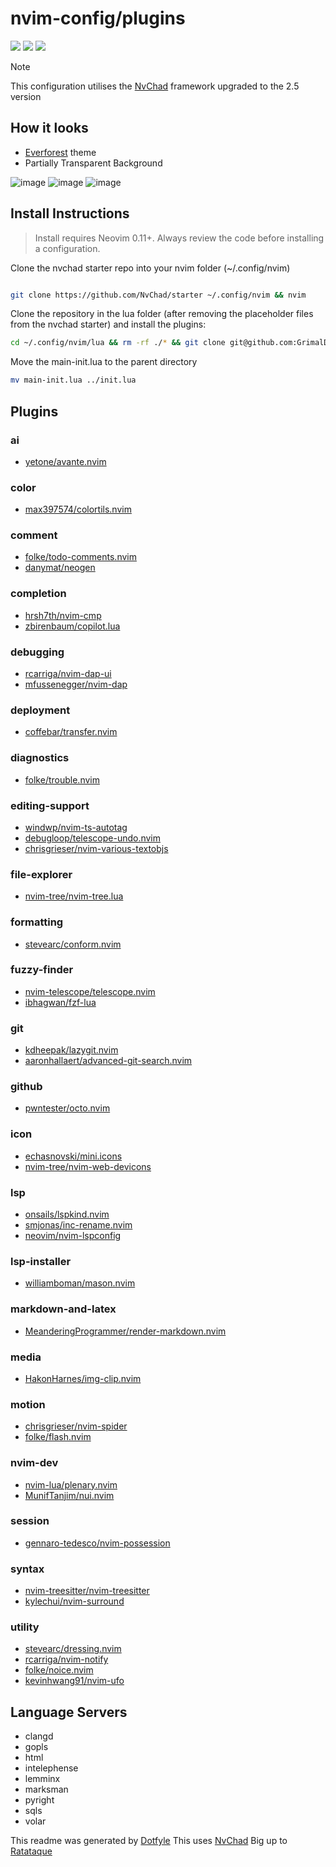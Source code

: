 # nvim-config/plugins

<a href="https://dotfyle.com/GrimalDev/nvim-config-plugins"><img src="https://dotfyle.com/GrimalDev/nvim-config-plugins/badges/plugins?style=flat" /></a>
<a href="https://dotfyle.com/GrimalDev/nvim-config-plugins"><img src="https://dotfyle.com/GrimalDev/nvim-config-plugins/badges/leaderkey?style=flat" /></a>
<a href="https://dotfyle.com/GrimalDev/nvim-config-plugins"><img src="https://dotfyle.com/GrimalDev/nvim-config-plugins/badges/plugin-manager?style=flat" /></a>

> [!NOTE]
>
> This configuration utilises the [NvChad](https://github.com/NvChad/NvChad) framework upgraded to the 2.5 version

## How it looks

- [Everforest](https://github.com/sainnhe/everforest) theme
- Partially Transparent Background

![image]()
![image]()
![image]()

## Install Instructions

> Install requires Neovim 0.11+. Always review the code before installing a configuration.

Clone the nvchad starter repo into your nvim folder (~/.config/nvim)

```sh

git clone https://github.com/NvChad/starter ~/.config/nvim && nvim

```

Clone the repository in the lua folder (after removing the placeholder files from the nvchad starter) and install the plugins:

```sh
cd ~/.config/nvim/lua && rm -rf ./* && git clone git@github.com:GrimalDev/nvim-config .
```

Move the main-init.lua to the parent directory

```sh
mv main-init.lua ../init.lua
```

## Plugins

### ai

- [yetone/avante.nvim](https://dotfyle.com/plugins/yetone/avante.nvim)

### color

- [max397574/colortils.nvim](https://dotfyle.com/plugins/max397574/colortils.nvim)

### comment

- [folke/todo-comments.nvim](https://dotfyle.com/plugins/folke/todo-comments.nvim)
- [danymat/neogen](https://dotfyle.com/plugins/danymat/neogen)

### completion

- [hrsh7th/nvim-cmp](https://dotfyle.com/plugins/hrsh7th/nvim-cmp)
- [zbirenbaum/copilot.lua](https://dotfyle.com/plugins/zbirenbaum/copilot.lua)

### debugging

- [rcarriga/nvim-dap-ui](https://dotfyle.com/plugins/rcarriga/nvim-dap-ui)
- [mfussenegger/nvim-dap](https://dotfyle.com/plugins/mfussenegger/nvim-dap)

### deployment

- [coffebar/transfer.nvim](https://dotfyle.com/plugins/coffebar/transfer.nvim)

### diagnostics

- [folke/trouble.nvim](https://dotfyle.com/plugins/folke/trouble.nvim)

### editing-support

- [windwp/nvim-ts-autotag](https://dotfyle.com/plugins/windwp/nvim-ts-autotag)
- [debugloop/telescope-undo.nvim](https://dotfyle.com/plugins/debugloop/telescope-undo.nvim)
- [chrisgrieser/nvim-various-textobjs](https://dotfyle.com/plugins/chrisgrieser/nvim-various-textobjs)

### file-explorer

- [nvim-tree/nvim-tree.lua](https://dotfyle.com/plugins/nvim-tree/nvim-tree.lua)

### formatting

- [stevearc/conform.nvim](https://dotfyle.com/plugins/stevearc/conform.nvim)

### fuzzy-finder

- [nvim-telescope/telescope.nvim](https://dotfyle.com/plugins/nvim-telescope/telescope.nvim)
- [ibhagwan/fzf-lua](https://dotfyle.com/plugins/ibhagwan/fzf-lua)

### git

- [kdheepak/lazygit.nvim](https://dotfyle.com/plugins/kdheepak/lazygit.nvim)
- [aaronhallaert/advanced-git-search.nvim](https://dotfyle.com/plugins/aaronhallaert/advanced-git-search.nvim)

### github

- [pwntester/octo.nvim](https://dotfyle.com/plugins/pwntester/octo.nvim)

### icon

- [echasnovski/mini.icons](https://dotfyle.com/plugins/echasnovski/mini.icons)
- [nvim-tree/nvim-web-devicons](https://dotfyle.com/plugins/nvim-tree/nvim-web-devicons)

### lsp

- [onsails/lspkind.nvim](https://dotfyle.com/plugins/onsails/lspkind.nvim)
- [smjonas/inc-rename.nvim](https://dotfyle.com/plugins/smjonas/inc-rename.nvim)
- [neovim/nvim-lspconfig](https://dotfyle.com/plugins/neovim/nvim-lspconfig)

### lsp-installer

- [williamboman/mason.nvim](https://dotfyle.com/plugins/williamboman/mason.nvim)

### markdown-and-latex

- [MeanderingProgrammer/render-markdown.nvim](https://dotfyle.com/plugins/MeanderingProgrammer/render-markdown.nvim)

### media

- [HakonHarnes/img-clip.nvim](https://dotfyle.com/plugins/HakonHarnes/img-clip.nvim)

### motion

- [chrisgrieser/nvim-spider](https://dotfyle.com/plugins/chrisgrieser/nvim-spider)
- [folke/flash.nvim](https://dotfyle.com/plugins/folke/flash.nvim)

### nvim-dev

- [nvim-lua/plenary.nvim](https://dotfyle.com/plugins/nvim-lua/plenary.nvim)
- [MunifTanjim/nui.nvim](https://dotfyle.com/plugins/MunifTanjim/nui.nvim)

### session

- [gennaro-tedesco/nvim-possession](https://dotfyle.com/plugins/gennaro-tedesco/nvim-possession)

### syntax

- [nvim-treesitter/nvim-treesitter](https://dotfyle.com/plugins/nvim-treesitter/nvim-treesitter)
- [kylechui/nvim-surround](https://dotfyle.com/plugins/kylechui/nvim-surround)

### utility

- [stevearc/dressing.nvim](https://dotfyle.com/plugins/stevearc/dressing.nvim)
- [rcarriga/nvim-notify](https://dotfyle.com/plugins/rcarriga/nvim-notify)
- [folke/noice.nvim](https://dotfyle.com/plugins/folke/noice.nvim)
- [kevinhwang91/nvim-ufo](https://dotfyle.com/plugins/kevinhwang91/nvim-ufo)

## Language Servers

- clangd
- gopls
- html
- intelephense
- lemminx
- marksman
- pyright
- sqls
- volar

This readme was generated by [Dotfyle](https://dotfyle.com)
This uses [NvChad](https://github.com/NvChad/NvChad)
Big up to [Ratataque](https://github.com/ratataque)
